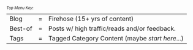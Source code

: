 
  <style type="text/css">
        .e-mail:before {
            content: attr(data-website) "\0040" attr(data-user);
            unicode-bidi: bidi-override;
            direction: rtl;
        }
    </style>

<br />
<div style="font-size: 10px;">
<p style="text-align:center;">

<i>Top Menu Key</i>: </p>
<p style="text-align:center;">
 <table style="margin: 0 auto; text-align: left;">
        <tr>
<td>Blog</td>
<td> = </td>
<td>Firehose (15+ yrs of content)</td>
</tr>
<td>Best-of</td>
            <td>=</td>
            <td>Posts w/ high traffic/reads and/or feedback.</td>
        </tr>
        <tr>
            <td>Tags</td>
            <td>=</td>
            <td>Tagged Category Content (maybe <i>start here</i>...)</td>
        </tr>
</table>
</p>
</div>

